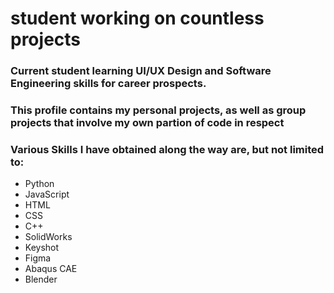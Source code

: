 # student working on countless projects
### Current student learning UI/UX Design and Software Engineering skills for career prospects.
### This profile contains my personal projects, as well as group projects that involve my own partion of code in respect
### Various Skills I have obtained along the way are, but not limited to:
* Python
* JavaScript
* HTML
* CSS
* C++
* SolidWorks
* Keyshot
* Figma
* Abaqus CAE
* Blender
